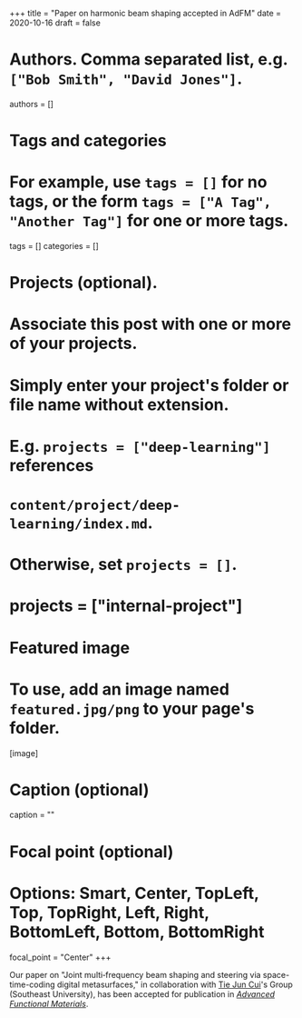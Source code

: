 +++
title = "Paper on harmonic beam shaping accepted in AdFM"
date = 2020-10-16
draft = false

# Authors. Comma separated list, e.g. `["Bob Smith", "David Jones"]`.
authors = []

# Tags and categories
# For example, use `tags = []` for no tags, or the form `tags = ["A Tag", "Another Tag"]` for one or more tags.
tags = []
categories = []

# Projects (optional).
#   Associate this post with one or more of your projects.
#   Simply enter your project's folder or file name without extension.
#   E.g. `projects = ["deep-learning"]` references 
#   `content/project/deep-learning/index.md`.
#   Otherwise, set `projects = []`.
# projects = ["internal-project"]

# Featured image
# To use, add an image named `featured.jpg/png` to your page's folder. 
[image]
  # Caption (optional)
  caption = ""

  # Focal point (optional)
  # Options: Smart, Center, TopLeft, Top, TopRight, Left, Right, BottomLeft, Bottom, BottomRight
  focal_point = "Center"
+++

Our paper on "Joint multi‐frequency beam shaping and steering via space-time-coding digital metasurfaces,"
in collaboration with [Tie Jun Cui]'s Group (Southeast University),
has been accepted for publication in [*Advanced Functional Materials*](https://onlinelibrary.wiley.com/journal/16163028). 


[Tie Jun Cui]: https://scholar.google.com/citations?user=-h-1eJsAAAAJ&hl=en